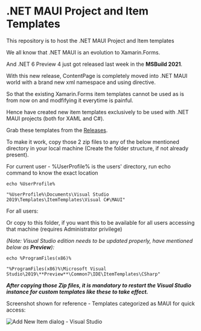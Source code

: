 # .NET MAUI Project and Item Templates
This repository is to host the .NET MAUI Project and Item templates

We all know that .NET MAUI is an evolution to Xamarin.Forms.

And .NET 6 Preview 4 just got released last week in the **MSBuild 2021**.

With this new release, ContentPage is completely moved into .NET MAUI world with a brand new xml namespace and using directive.

So that the existing Xamarin.Forms item templates cannot be used as is from now on and modfifying it everytime is painful.

Hence have created new item templates exclusively to be used with .NET MAUI projects (both for XAML and C#).

Grab these templates from the [Releases](https://github.com/egvijayanand/dotnet-maui-templates/releases/tag/1.0.0).

To make it work, copy those 2 zip files to any of the below mentioned directory in your local machine (Create the folder structure, if not already present).

For current user - %UserProfile% is the users' directory, run echo command to know the exact location

```console
echo %UserProfile%
```
```console
"%UserProfile%\Documents\Visual Studio 2019\Templates\ItemTemplates\Visual C#\MAUI"
```

For all users:

Or copy to this folder, if you want this to be available for all users accessing that machine (requires Administrator privilege) 

_(Note: Visual Studio edition needs to be updated properly, have mentioned below as **Preview**):_

```console
echo %ProgramFiles(x86)%
```

```console
"%ProgramFiles(x86)%\Microsoft Visual Studio\2019\**Preview**\Common7\IDE\ItemTemplates\CSharp"
```

***After copying those Zip files, it is mandatory to restart the Visual Studio instance for custom templates like these to take effect.***

Screenshot shown for reference - Templates categorized as MAUI for quick access:

![Add New Item dialog - Visual Studio](https://github.com/egvijayanand/dotnet-maui-templates/tree/main/src/item-templates/tree/main/images/add-new-item.png)
